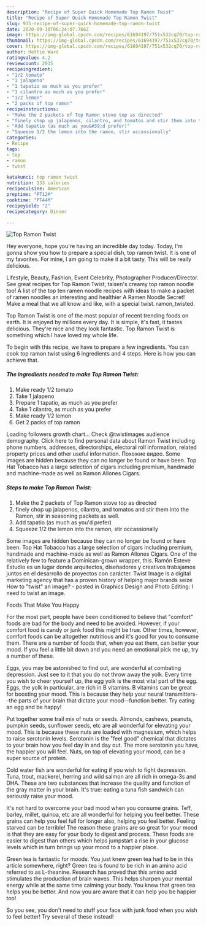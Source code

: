 ```yaml
---
description: "Recipe of Super Quick Homemade Top Ramon Twist"
title: "Recipe of Super Quick Homemade Top Ramon Twist"
slug: 935-recipe-of-super-quick-homemade-top-ramon-twist
date: 2020-09-10T06:24:07.766Z
image: https://img-global.cpcdn.com/recipes/61694197/751x532cq70/top-ramon-twist-recipe-main-photo.jpg
thumbnail: https://img-global.cpcdn.com/recipes/61694197/751x532cq70/top-ramon-twist-recipe-main-photo.jpg
cover: https://img-global.cpcdn.com/recipes/61694197/751x532cq70/top-ramon-twist-recipe-main-photo.jpg
author: Hettie Ward
ratingvalue: 4.2
reviewcount: 2035
recipeingredient:
- "1/2 tomato"
- "1 jalapeno"
- "1 tapatio as much as you prefer"
- "1 cilantro as much as you prefer"
- "1/2 lemon"
- "2 packs of top ramon"
recipeinstructions:
- "Make the 2 packets of Top Ramon stove top as directed"
- "finely chop up jalapenos, cilantro, and tomatos and stir them into the Ramon, stir in seasoning packets as well."
- "Add tapatio (as much as you&#39;d prefer)"
- "Squeeze 1/2 the lemon into the ramon, stir occassionally"
categories:
- Recipe
tags:
- top
- ramon
- twist

katakunci: top ramon twist 
nutrition: 133 calories
recipecuisine: American
preptime: "PT12M"
cooktime: "PT44M"
recipeyield: "2"
recipecategory: Dinner

---
```



![Top Ramon Twist](https://img-global.cpcdn.com/recipes/61694197/751x532cq70/top-ramon-twist-recipe-main-photo.jpg)

Hey everyone, hope you're having an incredible day today. Today, I'm gonna show you how to prepare a special dish, top ramon twist. It is one of my favorites. For mine, I am going to make it a bit tasty. This will be really delicious.

Lifestyle, Beauty, Fashion, Event Celebrity, Photographer Producer/Director. See great recipes for Top Ramon Twist, taisen&#39;s creamy top ramon noodle too! A list of the top ten ramen noodle recipes with ideas to make a packet of ramen noodles an interesting and healthier A Ramen Noodle Secret! Make a meal that we all know and like, with a special twist. ramon_twisted.

Top Ramon Twist is one of the most popular of recent trending foods on earth. It is enjoyed by millions every day. It is simple, it's fast, it tastes delicious. They're nice and they look fantastic. Top Ramon Twist is something which I have loved my whole life.


To begin with this recipe, we have to prepare a few ingredients. You can cook top ramon twist using 6 ingredients and 4 steps. Here is how you can achieve that.

<!--inarticleads1-->

##### The ingredients needed to make Top Ramon Twist:

1. Make ready 1/2 tomato
1. Take 1 jalapeno
1. Prepare 1 tapatio, as much as you prefer
1. Take 1 cilantro, as much as you prefer
1. Make ready 1/2 lemon
1. Get 2 packs of top ramon


Loading followers growth chart… Check @twistimages audience demography. Click here to find personal data about Ramon Twist including phone numbers, addresses, directorships, electoral roll information, related property prices and other useful information. Похожие видео. Some images are hidden because they can no longer be found or have been. Top Hat Tobacco has a large selection of cigars including premium, handmade and machine-made as well as Ramon Allones Cigars. 

<!--inarticleads2-->

##### Steps to make Top Ramon Twist:

1. Make the 2 packets of Top Ramon stove top as directed
1. finely chop up jalapenos, cilantro, and tomatos and stir them into the Ramon, stir in seasoning packets as well.
1. Add tapatio (as much as you&#39;d prefer)
1. Squeeze 1/2 the lemon into the ramon, stir occassionally


Some images are hidden because they can no longer be found or have been. Top Hat Tobacco has a large selection of cigars including premium, handmade and machine-made as well as Ramon Allones Cigars. One of the relatively few to feature a Dominican-grown wrapper, this. Ramón Esteve Estudio es un lugar donde arquitectos, diseñadores y creativos trabajamos juntos en el desarrollo de proyectos con carácter. Twist Image is a digital marketing agency that has a proven history of helping major brands seize How to &#34;twist&#34; an image? - posted in Graphics Design and Photo Editing: I need to twist an image. 

Foods That Make You Happy


For the most part, people have been conditioned to believe that "comfort" foods are bad for the body and need to be avoided. However, if your comfort food is candy or junk food this might be true. Other times, however, comfort foods can be altogether nutritious and it's good for you to consume them. There are a number of foods that, when you eat them, can better your mood. If you feel a little bit down and you need an emotional pick me up, try a number of these.

Eggs, you may be astonished to find out, are wonderful at combating depression. Just see to it that you do not throw away the yolk. Every time you wish to cheer yourself up, the egg yolk is the most vital part of the egg. Eggs, the yolk in particular, are rich in B vitamins. B vitamins can be great for boosting your mood. This is because they help your neural transmitters--the parts of your brain that dictate your mood--function better. Try eating an egg and be happy!

Put together some trail mix of nuts or seeds. Almonds, cashews, peanuts, pumpkin seeds, sunflower seeds, etc are all wonderful for elevating your mood. This is because these nuts are loaded with magnesium, which helps to raise serotonin levels. Serotonin is the "feel good" chemical that dictates to your brain how you feel day in and day out. The more serotonin you have, the happier you will feel. Nuts, on top of elevating your mood, can be a super source of protein.

Cold water fish are wonderful for eating if you wish to fight depression. Tuna, trout, mackerel, herring and wild salmon are all rich in omega-3s and DHA. These are two substances that increase the quality and function of the gray matter in your brain. It's true: eating a tuna fish sandwich can seriously raise your mood. 

It's not hard to overcome your bad mood when you consume grains. Teff, barley, millet, quinoa, etc are all wonderful for helping you feel better. These grains can help you feel full for longer also, helping you feel better. Feeling starved can be terrible! The reason these grains are so great for your mood is that they are easy for your body to digest and process. These foods are easier to digest than others which helps jumpstart a rise in your glucose levels which in turn brings up your mood to a happier place.

Green tea is fantastic for moods. You just knew green tea had to be in this article somewhere, right? Green tea is found to be rich in an amino acid referred to as L-theanine. Research has proved that this amino acid stimulates the production of brain waves. This helps sharpen your mental energy while at the same time calming your body. You knew that green tea helps you be better. And now you are aware that it can help you be happier too!

So you see, you don't need to stuff your face with junk food when you wish to feel better! Try several of these instead!

